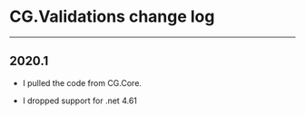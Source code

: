 # CG.Validations change log
---

## 2020.1

* I pulled the code from CG.Core.

* I dropped support for .net 4.61




